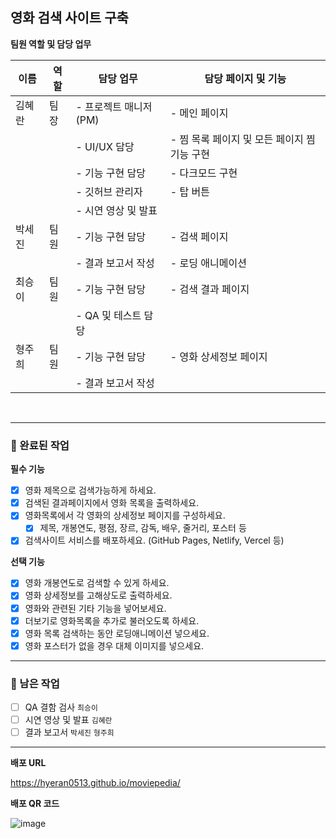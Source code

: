 ## 영화 검색 사이트 구축

**팀원 역할 및 담당 업무**

| 이름   | 역할 | 담당 업무             | 담당 페이지 및 기능                          |
| ------ | ---- | --------------------- | -------------------------------------------- |
| 김혜란 | 팀장 | - 프로젝트 매니저(PM) | - 메인 페이지                                |
|        |      | - UI/UX 담당          | - 찜 목록 페이지 및 모든 페이지 찜 기능 구현 |
|        |      | - 기능 구현 담당      | - 다크모드 구현                              |
|        |      | - 깃허브 관리자       | - 탑 버튼                                    |
|        |      | - 시연 영상 및 발표   |                                              |
| 박세진 | 팀원 | - 기능 구현 담당      | - 검색 페이지                                |
|        |      | - 결과 보고서 작성    | - 로딩 애니메이션                            |
| 최승이 | 팀원 | - 기능 구현 담당      | - 검색 결과 페이지                           |
|        |      | - QA 및 테스트 담당   |                                              |
| 형주희 | 팀원 | - 기능 구현 담당      | - 영화 상세정보 페이지                       |
|        |      | - 결과 보고서 작성    |                                              |

<br/>

---

### 📍 완료된 작업

**필수 기능**

- [x] 영화 제목으로 검색가능하게 하세요.
- [x] 검색된 결과페이지에서 영화 목록을 출력하세요.
- [x] 영화목록에서 각 영화의 상세정보 페이지를 구성하세요.
  - [x] 제목, 개봉연도, 평점, 장르, 감독, 배우, 줄거리, 포스터 등
- [x] 검색사이트 서비스를 배포하세요. (GitHub Pages, Netlify, Vercel 등)

**선택 기능**

- [x] 영화 개봉연도로 검색할 수 있게 하세요.
- [x] 영화 상세정보를 고해상도로 출력하세요.
- [x] 영화와 관련된 기타 기능을 넣어보세요.
- [x] 더보기로 영화목록을 추가로 불러오도록 하세요.
- [x] 영화 목록 검색하는 동안 로딩애니메이션 넣으세요.
- [x] 영화 포스터가 없을 경우 대체 이미지를 넣으세요.

---

### 📍 남은 작업

- [ ] QA 결함 검사 `최승이`
- [ ] 시연 영상 및 발표 `김혜란`
- [ ] 결과 보고서 `박세진` `형주희`

---

**배포 URL**

https://hyeran0513.github.io/moviepedia/

**배포 QR 코드**

![image](https://github.com/user-attachments/assets/22ab9382-8020-4be7-a20d-55ddeb6c5190)
